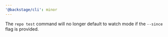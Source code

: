 ```yaml
---
'@backstage/cli': minor
---
```


The `repo test` command will no longer default to watch mode if the `--since` flag is provided.
